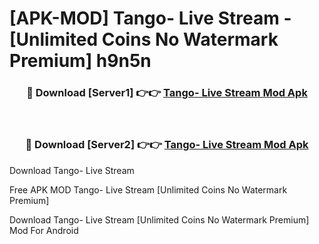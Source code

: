 # [APK-MOD] Tango- Live Stream - [Unlimited Coins No Watermark Premium] h9n5n



<div align="center">
<h3>🔴 Download [Server1] 👉👉 <a href="https://momento.my/?title=Tango-_Live_Stream">Tango- Live Stream Mod Apk</a></h3><br>

<h3>🔴 Download [Server2] 👉👉 <a href="https://momento.my/?title=Tango-_Live_Stream">Tango- Live Stream Mod Apk</a></h3>
</div>



Download Tango- Live Stream 

Free APK MOD Tango- Live Stream [Unlimited Coins No Watermark Premium]

Download Tango- Live Stream [Unlimited Coins No Watermark Premium] Mod For Android
